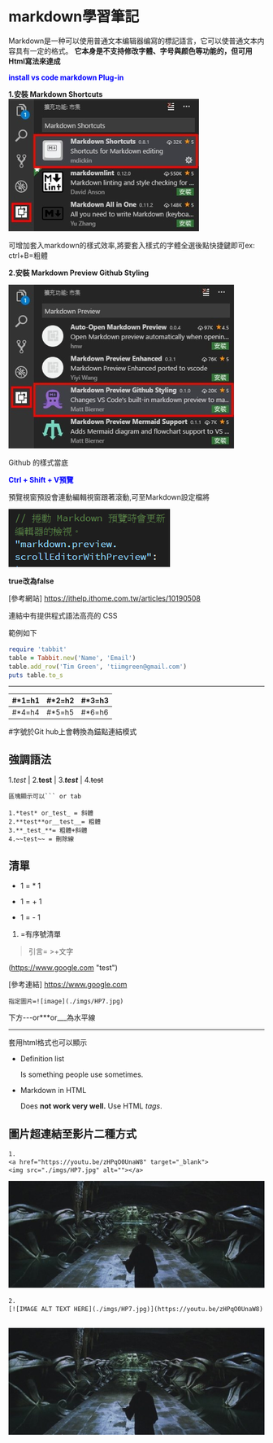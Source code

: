 # markdown學習筆記

Markdown是一种可以使用普通文本编辑器编寫的標記語言，它可以使普通文本内容具有一定的格式。 **它本身是不支持修改字體、字号與颜色等功能的，但可用Html寫法來達成**


<font color="blue"><b>install vs code markdown Plug-in</b></font>

**1.安裝 Markdown Shortcuts**
![imgs](./imgs/s1.jpg)

可增加套入markdown的樣式效率,將要套入樣式的字體全選後點快捷鍵即可ex: ctrl+B=粗體

**2.安裝 Markdown Preview Github Styling**

![imgs](./imgs/s2.jpg)

Github 的樣式當底

 <font color="blue">**Ctrl + Shift + V預覽**</font>

 預覽視窗預設會連動編輯視窗跟著滾動,可至Markdown設定檔將

![imgs](./imgs/sev.png) 

**true改為false**

[參考網站] https://ithelp.ithome.com.tw/articles/10190508

連結中有提供程式語法高亮的 CSS

範例如下

```ruby
require 'tabbit'
table = Tabbit.new('Name', 'Email')
table.add_row('Tim Green', 'tiimgreen@gmail.com')
puts table.to_s
```

 ---

#*1=h1 | #*2=h2 | #*3=h3
--- | --- | ---
#*4=h4 | #*5=h5 | #*6=h6

#字號於Git hub上會轉換為錨點連結模式
## 強調語法

1.*test*  | 2.**test** | 3.**_test_** | 4.~~test~~


```
區塊顯示可以``` or tab

1.*test* or_test_ = 斜體 
2.**test**or__test__= 粗體 
3.**_test_**= 粗體+斜體
4.~~test~~ = 刪除線
```


## 清單

* 1 = * 1
+ 1 = + 1
- 1 = - 1

1. =有序號清單




>引言= >+文字

(https://www.google.com "test")

[參考連結] https://www.google.com

```
指定圖片=![image](./imgs/HP7.jpg)
```

下方---or***or___為水平線

---


    

套用html格式也可以顯示

<ul>
  <li>Definition list</li>
  <p>Is something people use sometimes.</p>

  <li>Markdown in HTML</li>
  <p>Does <b>not work very well.</b> Use HTML <em>tags</em>.</p>
</ul>




## 圖片超連結至影片二種方式

```
1.
<a href="https://youtu.be/zHPqO0UnaW8" target="_blank">
<img src="./imgs/HP7.jpg" alt=""></a>

```
<a href="https://youtu.be/zHPqO0UnaW8" target="_blank">

<img src="imgs/HP7.jpg" alt=""></a>

```
2.
[![IMAGE ALT TEXT HERE](./imgs/HP7.jpg)](https://youtu.be/zHPqO0UnaW8)


```

[![IMAGE ALT TEXT HERE](./imgs/HP7.jpg)](https://youtu.be/zHPqO0UnaW8)





